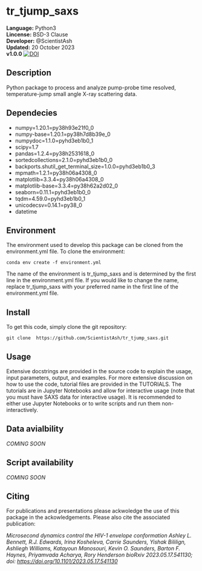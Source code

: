 # tr_tjump_saxs
**Language:** Python3 <br>
**Lincense:** BSD-3 Clause <br>
**Developer:** @ScientistAsh <br>
**Updated:** 20 October 2023 <br>
**v1.0.0** [![DOI](https://zenodo.org/badge/622369035.svg)](https://zenodo.org/doi/10.5281/zenodo.10028766) <br>

## Description
Python package to process and analyze pump-probe time resolved, temperature-jump small angle X-ray scattering data.

## Dependecies
- numpy=1.20.1=py38h93e21f0_0
- numpy-base=1.20.1=py38h7d8b39e_0
- numpydoc=1.1.0=pyhd3eb1b0_1
- scipy=1.7
- pandas=1.2.4=py38h2531618_0
- sortedcollections=2.1.0=pyhd3eb1b0_0
- backports.shutil_get_terminal_size=1.0.0=pyhd3eb1b0_3
- mpmath=1.2.1=py38h06a4308_0
- matplotlib=3.3.4=py38h06a4308_0
- matplotlib-base=3.3.4=py38h62a2d02_0
- seaborn=0.11.1=pyhd3eb1b0_0
- tqdm=4.59.0=pyhd3eb1b0_1
- unicodecsv=0.14.1=py38_0
- datetime

## Environment 
The environment used to develop this package can be cloned from the environment.yml file. To clone the environment:

`conda env create -f environment.yml` 

The name of the environment is tr_tjump_saxs and is determined by the first line in the environment.yml file. 
If you would like to change the name, replace tr_tjump_saxs with your preferred name in the first line of the environment.yml file. 

## Install
To get this code, simply clone the git repository:

`git clone  https://github.com/ScientistAsh/tr_tjump_saxs.git`

## Usage 
Extensive docstrings are provided in the source code to explain the usage, input parameters, output, and examples.
For more extensive discussion on how to use the code, tutorial files are provided in the TUTORIALS. 
The tutorials are in Jupyter Notebooks and allow for interactive usage (note that you must have SAXS data for interactive usage).
It is recommended to either use Jupyter Notebooks or to write scripts and run them non-interactively. 

## Data avialbility
*COMING SOON*

## Script availability 
*COMING SOON*

## Citing
For publications and presentations please ackwoledge the use of this package in the ackowledgements. 
Please also cite the associated publication:

*Microsecond dynamics control the HIV-1 envelope conformation
Ashley L. Bennett, R.J. Edwards, Irina Kosheleva, Carrie Saunders, Yishak Bililign, Ashliegh Williams, Katayoun Manosouri, 
Kevin O. Saunders, Barton F. Haynes, Priyamvada Acharya, Rory Henderson
bioRxiv 2023.05.17.541130; doi: https://doi.org/10.1101/2023.05.17.541130*


